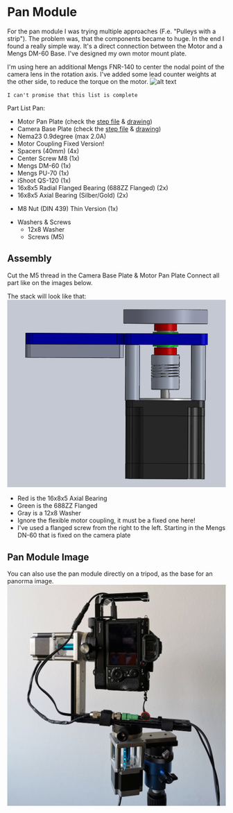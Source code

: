 # Pan Module
For the pan module I was trying multiple approaches (F.e. "Pulleys with a strip"). The problem was, that the components became to huge.
In the end I found a really simple way. It's a direct connection between the Motor and a Mengs DM-60 Base. I've designed my own motor mount plate.


I'm using here an additional Mengs FNR-140 to center the nodal point of the camera lens in the rotation axis.
I've added some lead counter weights at the other side, to reduce the torque on the motor.
![alt text](https://github.com/JoJ123/Camera-Motion-Slider/blob/master/Hardware/2%20Pan%20Module/images/Pan2.jpg?raw=true)

```
I can't promise that this list is complete
```

Part List Pan:
* Motor Pan Plate (check the [step file](https://github.com/JoJ123/Camera-Motion-Slider/blob/master/Hardware/2%20Pan%20Module/parts/MotorPanModule.step?raw=true) & [drawing](https://github.com/JoJ123/Camera-Motion-Slider/blob/master/Hardware/2%20Pan%20Module/parts/MotorPanModule.pdf?raw=true))
* Camera Base Plate (check the [step file](https://github.com/JoJ123/Camera-Motion-Slider/blob/master/Hardware/2%20Pan%20Module/parts/CameraBasePlate.step?raw=true) & [drawing](https://github.com/JoJ123/Camera-Motion-Slider/blob/master/Hardware/2%20Pan%20Module/parts/CameraBasePlate.pdf?raw=true))
* Nema23 0.9degree (max 2.0A)
* Motor Coupling Fixed Version! 
* Spacers (40mm) (4x)
* Center Screw M8 (1x)
* Mengs DM-60 (1x)
* Mengs PU-70 (1x)
* iShoot QS-120 (1x)
* 16x8x5 Radial Flanged Bearing (688ZZ Flanged) (2x)
* 16x8x5 Axial Bearing (Silber/Gold) (2x)
+ M8 Nut (DIN 439) Thin Version (1x)
* Washers & Screws
  * 12x8 Washer
  * Screws (M5)

## Assembly
Cut the M5 thread in the Camera Base Plate & Motor Pan Plate
Connect all part like on the images below.

The stack will look like that:
![alt text](https://github.com/JoJ123/Camera-Motion-Slider/blob/master/Hardware/Pan%20Standalone%20Module/images/Pan1.png?raw=true)
- Red is the 16x8x5 Axial Bearing
- Green is the 688ZZ Flanged
- Gray is a 12x8 Washer
- Ignore the flexible motor coupling, it must be a fixed one here!
- I've used a flanged screw from the right to the left. Starting in the Mengs DN-60 that is fixed on the camera plate


## Pan Module Image
You can also use the pan module directly on a tripod, as the base for an panorma image.
![alt text](https://github.com/JoJ123/Camera-Motion-Slider/blob/master/Hardware/Pan%20Standalone%20Module/images/Pan3.jpg?raw=true)
